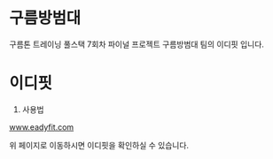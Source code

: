 # 구름방범대

구름톤 트레이닝 풀스택 7회차 파이널 프로젝트 구름방범대 팀의 이디핏 입니다.

# 이디핏


1. 사용법


www.eadyfit.com


위 페이지로 이동하시면 이디핏을 확인하실 수 있습니다.
 
 
